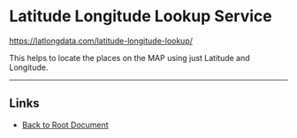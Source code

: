 # Latitude Longitude Lookup Service

<https://latlongdata.com/latitude-longitude-lookup/>

This helps to locate the places on the MAP using just Latitude and Longitude.

----
<!-- Footer Begins Here -->
## Links

- [Back to Root Document](../README.md)
